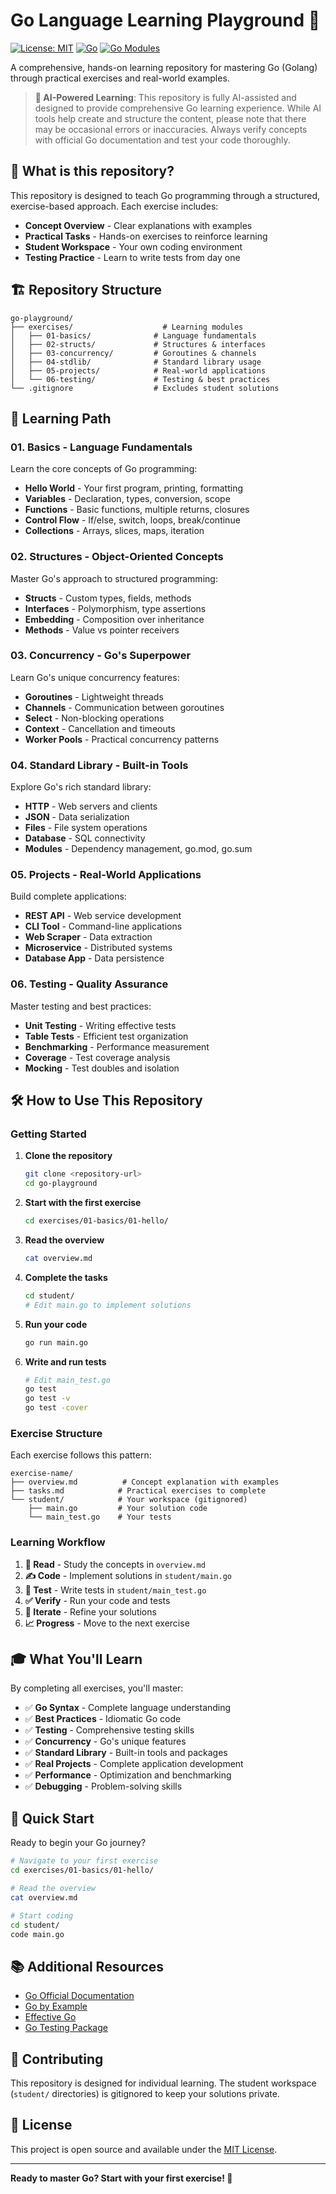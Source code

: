 # Go Language Learning Playground 🚀

[![License: MIT](https://img.shields.io/badge/License-MIT-yellow.svg)](https://opensource.org/licenses/MIT)
[![Go](https://img.shields.io/badge/Go-1.21+-blue.svg)](https://golang.org/)
[![Go Modules](https://img.shields.io/badge/Go%20Modules-Enabled-brightgreen.svg)](https://go.dev/blog/using-go-modules)


A comprehensive, hands-on learning repository for mastering Go (Golang) through practical exercises and real-world examples.

> **🤖 AI-Powered Learning**: This repository is fully AI-assisted and designed to provide comprehensive Go learning experience. While AI tools help create and structure the content, please note that there may be occasional errors or inaccuracies. Always verify concepts with official Go documentation and test your code thoroughly.

## 📖 What is this repository?

This repository is designed to teach Go programming through a structured, exercise-based approach. Each exercise includes:

- **Concept Overview** - Clear explanations with examples
- **Practical Tasks** - Hands-on exercises to reinforce learning
- **Student Workspace** - Your own coding environment
- **Testing Practice** - Learn to write tests from day one

## 🏗️ Repository Structure

```
go-playground/
├── exercises/                    # Learning modules
│   ├── 01-basics/              # Language fundamentals
│   ├── 02-structs/             # Structures & interfaces
│   ├── 03-concurrency/         # Goroutines & channels
│   ├── 04-stdlib/              # Standard library usage
│   ├── 05-projects/            # Real-world applications
│   └── 06-testing/             # Testing & best practices
└── .gitignore                  # Excludes student solutions
```

## 🎯 Learning Path

### **01. Basics** - Language Fundamentals
Learn the core concepts of Go programming:
- **Hello World** - Your first program, printing, formatting
- **Variables** - Declaration, types, conversion, scope
- **Functions** - Basic functions, multiple returns, closures
- **Control Flow** - If/else, switch, loops, break/continue
- **Collections** - Arrays, slices, maps, iteration

### **02. Structures** - Object-Oriented Concepts
Master Go's approach to structured programming:
- **Structs** - Custom types, fields, methods
- **Interfaces** - Polymorphism, type assertions
- **Embedding** - Composition over inheritance
- **Methods** - Value vs pointer receivers

### **03. Concurrency** - Go's Superpower
Learn Go's unique concurrency features:
- **Goroutines** - Lightweight threads
- **Channels** - Communication between goroutines
- **Select** - Non-blocking operations
- **Context** - Cancellation and timeouts
- **Worker Pools** - Practical concurrency patterns

### **04. Standard Library** - Built-in Tools
Explore Go's rich standard library:
- **HTTP** - Web servers and clients
- **JSON** - Data serialization
- **Files** - File system operations
- **Database** - SQL connectivity
- **Modules** - Dependency management, go.mod, go.sum

### **05. Projects** - Real-World Applications
Build complete applications:
- **REST API** - Web service development
- **CLI Tool** - Command-line applications
- **Web Scraper** - Data extraction
- **Microservice** - Distributed systems
- **Database App** - Data persistence

### **06. Testing** - Quality Assurance
Master testing and best practices:
- **Unit Testing** - Writing effective tests
- **Table Tests** - Efficient test organization
- **Benchmarking** - Performance measurement
- **Coverage** - Test coverage analysis
- **Mocking** - Test doubles and isolation

## 🛠️ How to Use This Repository

### **Getting Started**

1. **Clone the repository**
   ```bash
   git clone <repository-url>
   cd go-playground
   ```

2. **Start with the first exercise**
   ```bash
   cd exercises/01-basics/01-hello/
   ```

3. **Read the overview**
   ```bash
   cat overview.md
   ```

4. **Complete the tasks**
   ```bash
   cd student/
   # Edit main.go to implement solutions
   ```

5. **Run your code**
   ```bash
   go run main.go
   ```

6. **Write and run tests**
   ```bash
   # Edit main_test.go
   go test
   go test -v
   go test -cover
   ```

### **Exercise Structure**

Each exercise follows this pattern:

```
exercise-name/
├── overview.md          # Concept explanation with examples
├── tasks.md            # Practical exercises to complete
└── student/            # Your workspace (gitignored)
    ├── main.go         # Your solution code
    └── main_test.go    # Your tests
```

### **Learning Workflow**

1. **📖 Read** - Study the concepts in `overview.md`
2. **✍️ Code** - Implement solutions in `student/main.go`
3. **🧪 Test** - Write tests in `student/main_test.go`
4. **✅ Verify** - Run your code and tests
5. **🔄 Iterate** - Refine your solutions
6. **📈 Progress** - Move to the next exercise

## 🎓 What You'll Learn

By completing all exercises, you'll master:

- ✅ **Go Syntax** - Complete language understanding
- ✅ **Best Practices** - Idiomatic Go code
- ✅ **Testing** - Comprehensive testing skills
- ✅ **Concurrency** - Go's unique features
- ✅ **Standard Library** - Built-in tools and packages
- ✅ **Real Projects** - Complete application development
- ✅ **Performance** - Optimization and benchmarking
- ✅ **Debugging** - Problem-solving skills

## 🚀 Quick Start

Ready to begin your Go journey?

```bash
# Navigate to your first exercise
cd exercises/01-basics/01-hello/

# Read the overview
cat overview.md

# Start coding
cd student/
code main.go
```

## 📚 Additional Resources

- [Go Official Documentation](https://golang.org/doc/)
- [Go by Example](https://gobyexample.com/)
- [Effective Go](https://golang.org/doc/effective_go.html)
- [Go Testing Package](https://golang.org/pkg/testing/)

## 🤝 Contributing

This repository is designed for individual learning. The student workspace (`student/` directories) is gitignored to keep your solutions private.

## 📄 License

This project is open source and available under the [MIT License](LICENSE).

---

**Ready to master Go? Start with your first exercise! 🎯**